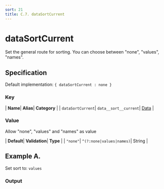 ```yaml
---
sort: 21
title: C.7. dataSortCurrent
---
```

# dataSortCurrent

Set the general route for sorting. You can choose between "none", "values", "names".


## Specification

Default implementation: ```{ dataSortCurrent : none }```

### Key

| **Name**| **Alias**| **Category** |
| ```dataSortCurrent```| ```data__sort__current```| [Data](../options/#data) |

### Value

Allow "none", "values" and "names" as value

| **Default**| **Validation**| **Type** |
| ```"none"```| ```^(?:none|values|names)```| String |



## Example A.

Set sort to: ```values```

### Output

  <div id="a">
      <script> 
          d3.statosio( 
    file, 
    "domain", 
    [ "mobile" ], 
    { "dataSortCurrent" : "values", "view__dom_id" : "a" }
)

      </script>
  </div>

Open output in a [blank window](../sources/dataSortCurrent--example-a.html){:target="_self"}. 
Download examples [as zip](../sources/dataSortCurrent.zip){:target="_blank"}. 

### Parameters

This dataset shows the mobile google pagerank performance score for a certain website.

| | **Value** | **Type** |
|------:|:------|:------|
| **Source** | ["../data/performance.json"](../data/performance.json) | String |
| **X** | ```"domain"``` | String |
| **Y** | ```[ "mobile" ]``` | Array |
| **Options** | ```{ "dataSortCurrent" : "values" }``` | Object |


### Source Code

* Invoke Function

```javascript
d3.statosio( 
    file, 
    "domain", 
    [ "mobile" ], 
    { "dataSortCurrent" : "values" }
)
```

* HTML Implementation

```html
<!DOCTYPE html>
<head>
    <title>d3.statosio - dataSortCurrent</title>
    <meta content="text/html;charset=utf-8" http-equiv="Content-Type">
    <meta content="utf-8" http-equiv="encoding">
    <script src="https://cdnjs.cloudflare.com/ajax/libs/d3/6.2.0/d3.js"></script>
    <script src="../libs/statosio.js"></script>
</head>
<body>
    <script>
        d3.json( "../data/performance.json" )
            .then( ( file ) => {
                d3.statosio( 
                    file, 
                    "domain", 
                    [ "mobile" ], 
                    { "dataSortCurrent" : "values" }
                )
            } )
    </script>
</body>
```
## Example B.

Set sort to: ```names```

### Output

  <div id="b">
      <script> 
          d3.statosio( 
    file, 
    "domain", 
    [ "mobile" ], 
    { "dataSortCurrent" : "names", "view__dom_id" : "b" }
)

      </script>
  </div>

Open output in a [blank window](../sources/dataSortCurrent--example-b.html){:target="_self"}. 
Download examples [as zip](../sources/dataSortCurrent.zip){:target="_blank"}. 

### Parameters

This dataset shows the mobile google pagerank performance score for a certain website.

| | **Value** | **Type** |
|------:|:------|:------|
| **Source** | ["../data/performance.json"](../data/performance.json) | String |
| **X** | ```"domain"``` | String |
| **Y** | ```[ "mobile" ]``` | Array |
| **Options** | ```{ "dataSortCurrent" : "names" }``` | Object |


### Source Code

* Invoke Function

```javascript
d3.statosio( 
    file, 
    "domain", 
    [ "mobile" ], 
    { "dataSortCurrent" : "names" }
)
```

* HTML Implementation

```html
<!DOCTYPE html>
<head>
    <title>d3.statosio - dataSortCurrent</title>
    <meta content="text/html;charset=utf-8" http-equiv="Content-Type">
    <meta content="utf-8" http-equiv="encoding">
    <script src="https://cdnjs.cloudflare.com/ajax/libs/d3/6.2.0/d3.js"></script>
    <script src="../libs/statosio.js"></script>
</head>
<body>
    <script>
        d3.json( "../data/performance.json" )
            .then( ( file ) => {
                d3.statosio( 
                    file, 
                    "domain", 
                    [ "mobile" ], 
                    { "dataSortCurrent" : "names" }
                )
            } )
    </script>
</body>
```
